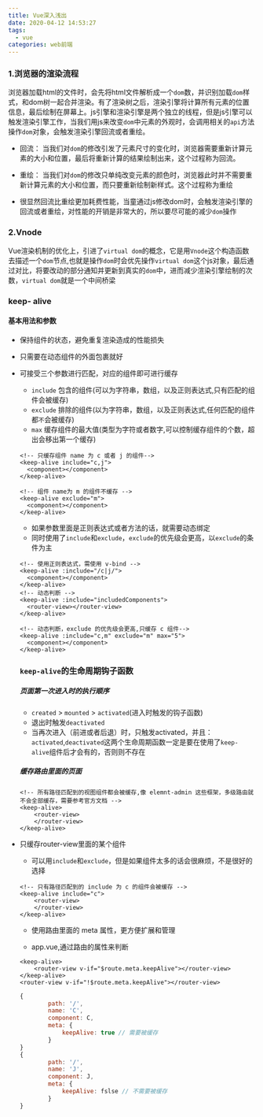 ```yaml
---
title: Vue深入浅出
date: 2020-04-12 14:53:27
tags: 
  - vue
categories: web前端
---
```



### 1.浏览器的渲染流程

浏览器加载html的文件时，会先将html文件解析成一个`dom`数，并识别加载`dom`样式，和dom树一起合并渲染。有了渲染树之后，渲染引擎将计算所有元素的位置信息，最后绘制在屏幕上。js引擎和渲染引擎是两个独立的线程，但是js引擎可以触发渲染引擎工作，当我们用js来改变`dom`中元素的外观时，会调用相关的`api`方法操作`dom`对象，会触发渲染引擎回流或者重绘。

- 回流： 当我们对`dom`的修改引发了元素尺寸的变化时，浏览器需要重新计算元素的大小和位置，最后将重新计算的结果绘制出来，这个过程称为回流。

- 重绘： 当我们对`dom`的修改只单纯改变元素的颜色时，浏览器此时并不需要重新计算元素的大小和位置，而只要重新绘制新样式。这个过程称为重绘
- 很显然回流比重绘更加耗费性能，当童通过js修改dom时，会触发渲染引擎的回流或者重绘，对性能的开销是非常大的，所以要尽可能的减少`dom`操作



### 2.Vnode

Vue渲染机制的优化上，引进了`virtual dom`的概念，它是用`Vnode`这个构造函数去描述一个`dom`节点,也就是操作`dom`时会优先操作`virtual dom`这个js对象，最后通过对比，将要改动的部分通知并更新到真实的`dom`中，进而减少渲染引擎绘制的次数，`virtual dom`就是一个中间桥梁


### keep- alive

#### 基本用法和参数
- 保持组件的状态，避免重复渲染造成的性能损失
- 只需要在动态组件的外面包裹就好

- 可接受三个参数进行匹配，对应的组件即可进行缓存
  - `include` 包含的组件(可以为字符串，数组，以及正则表达式,只有匹配的组件会被缓存)
  - `exclude` 排除的组件(以为字符串，数组，以及正则表达式,任何匹配的组件都`不`会被缓存)
  - `max` 缓存组件的最大值(类型为字符或者数字,可以控制缓存组件的个数，超出会移出第一个缓存)


  ```vue
  <!-- 只缓存组件 name 为 c 或者 j 的组件-->
  <keep-alive include="c,j">
    <component></component>
  </keep-alive>
  
  <!-- 组件 name为 m 的组件不缓存 -->
  <keep-alive exclude="m"> 
    <component></component>
  </keep-alive>

  ```

  - 如果参数里面是正则表达式或者方法的话，就需要动态绑定
  - 同时使用了`include`和`exclude`，`exclude`的优先级会更高，以`exclude`的条件为主


  ```vue
  <!-- 使用正则表达式，需使用 v-bind -->
  <keep-alive :include="/c|j/">
    <component></component>
  </keep-alive>
  <!-- 动态判断 -->
  <keep-alive :include="includedComponents">
    <router-view></router-view>
  </keep-alive>

  ```


  ```vue
  <!-- 动态判断，exclude 的优先级会更高,只缓存 c 组件-->
  <keep-alive :include="c,m" exclude="m" max="5">
    <component></component>
  </keep-alive>

  ```

  

  ### `keep-alive`的生命周期钩子函数
  ##### 页面第一次进入时的执行顺序
    - `created` > `mounted` > `activated`(进入时触发的钩子函数)
    - 退出时触发`deactivated`
    - 当再次进入（前进或者后退）时，只触发activated，并且：`activated`,`deactivated`这两个生命周期函数一定是要在使用了`keep-alive`组件后才会有的，否则则不存在
  ##### 缓存路由里面的页面

  ```
  <!-- 所有路径匹配到的视图组件都会被缓存,像 elemnt-admin 这些框架，多级路由就不会全部缓存，需要参考官方文档 -->
  <keep-alive>
      <router-view>
      </router-view>
  </keep-alive>
  ```


- 只缓存router-view里面的某个组件

  - 可以用`include`和`exclude`，但是如果组件太多的话会很麻烦，不是很好的选择


  ```vue
  <!-- 只有路径匹配到的 include 为 c 的组件会被缓存 -->
  <keep-alive include="c">
      <router-view>
      </router-view>
  </keep-alive>
  ```

  

  - 使用路由里面的 meta  属性，更方便扩展和管理

  - app.vue,通过路由的属性来判断

    

  ```vue
  <keep-alive>
      <router-view v-if="$route.meta.keepAlive"></router-view>
  </keep-alive>
  <router-view v-if="!$route.meta.keepAlive"></router-view>
  ```

  

  ```js
  {
          path: '/',
          name: 'C',
          component: C,
          meta: {
              keepAlive: true // 需要被缓存
          }
  }
  {
          path: '/',
          name: 'J',
          component: J,
          meta: {
              keepAlive: fslse // 不需要被缓存
          }
  }
  ```

    

